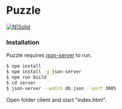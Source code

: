 # Puzzle

[![N|Solid](https://nyblecraft.com/images/logo_black.svg)](https://nyblecraft.com/)

### Installation

Puzzle requires [json-server](https://github.com/typicode/json-server) to run.

```sh
$ npm install
$ npm install -g json-server
$ npm run build
$ cd server
$ json-server --watch db.json --port 3005
```
Open folder client and start "index.html".